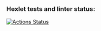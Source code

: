 ### Hexlet tests and linter status:
[![Actions Status](https://github.com/Winterakz/python-project-lvl1/workflows/hexlet-check/badge.svg)](https://github.com/Winterakz/python-project-lvl1/actions)